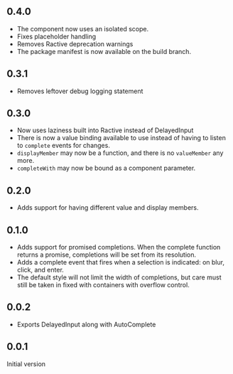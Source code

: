 ## 0.4.0

* The component now uses an isolated scope.
* Fixes placeholder handling
* Removes Ractive deprecation warnings
* The package manifest is now available on the build branch.

## 0.3.1

* Removes leftover debug logging statement

## 0.3.0

* Now uses laziness built into Ractive instead of DelayedInput
* There is now a value binding available to use instead of having to listen to `complete` events for changes.
* `displayMember` may now be a function, and there is no `valueMember` any more.
* `completeWith` may now be bound as a component parameter.

## 0.2.0

* Adds support for having different value and display members.

## 0.1.0

* Adds support for promised completions. When the complete function returns a promise, completions will be set from its resolution.
* Adds a complete event that fires when a selection is indicated: on blur, click, and enter.
* The default style will not limit the width of completions, but care must still be taken in fixed with containers with overflow control.

## 0.0.2

* Exports DelayedInput along with AutoComplete

## 0.0.1

Initial version
